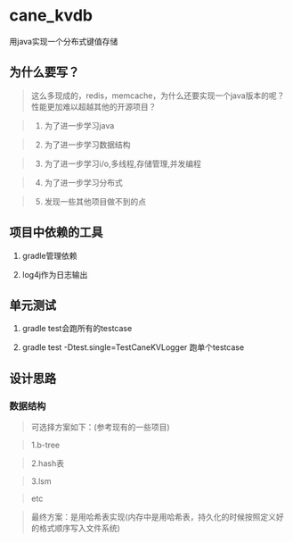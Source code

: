 # cane_kvdb
用java实现一个分布式键值存储

## 为什么要写？

> 这么多现成的，redis，memcache，为什么还要实现一个java版本的呢？性能更加难以超越其他的开源项目？

> 1. 为了进一步学习java

> 2. 为了进一步学习数据结构

> 3. 为了进一步学习i/o,多线程,存储管理,并发编程

> 4. 为了进一步学习分布式

> 5. 发现一些其他项目做不到的点

## 项目中依赖的工具

1. gradle管理依赖

2. log4j作为日志输出

## 单元测试
1. gradle test会跑所有的testcase

2. gradle test -Dtest.single=TestCaneKVLogger 跑单个testcase

## 设计思路
### 数据结构

> 可选择方案如下：(参考现有的一些项目)

> 1.b-tree

> 2.hash表

> 3.lsm

> etc

> 最终方案：是用哈希表实现(内存中是用哈希表，持久化的时候按照定义好的格式顺序写入文件系统)

